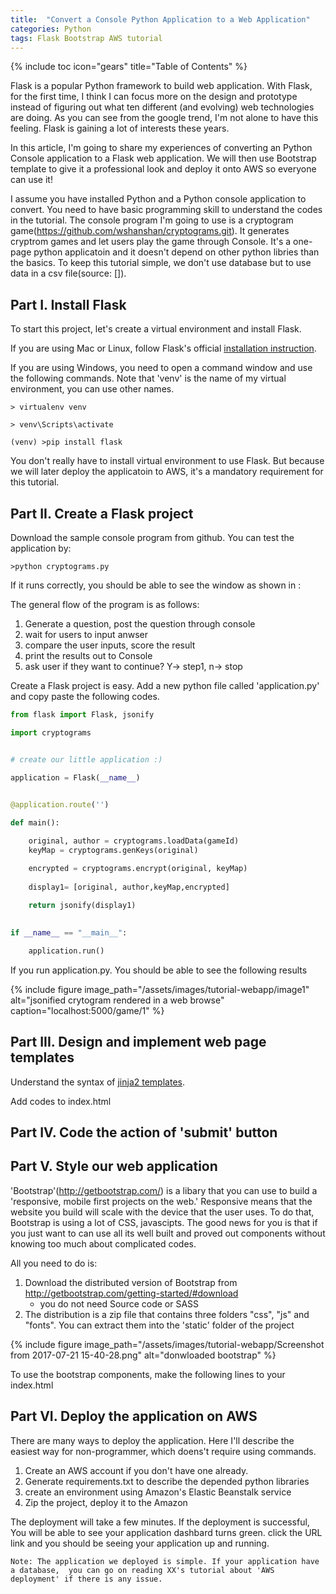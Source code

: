 ```yaml
---
title:  "Convert a Console Python Application to a Web Application"
categories: Python 
tags: Flask Bootstrap AWS tutorial
---
```


{% include toc icon="gears" title="Table of Contents" %}

Flask is a popular Python framework to build web application. With Flask, for the first time, I think I can focus more on the design and prototype instead of figuring out what ten different (and evolving) web technologies are doing. As you can see from the google trend, I'm not alone to have this feeling. Flask is gaining a lot of interests these years. 

<script type="text/javascript" src="https://ssl.gstatic.com/trends_nrtr/1087_RC03/embed_loader.js"></script> <script type="text/javascript"> trends.embed.renderExploreWidget("TIMESERIES", {"comparisonItem":[{"keyword":"python flask","geo":"","time":"2004-01-01 2017-07-19"},{"keyword":"python Django","geo":"","time":"2004-01-01 2017-07-19"}],"category":0,"property":""}, {"exploreQuery":"date=2004-01-01 2017-07-19&q=python%20flask,python%20Django","guestPath":"https://trends.google.com:443/trends/embed/"}); </script> 


In this article, I'm going to share my experiences of converting an Python Console application to a Flask web application. We will then use Bootstrap template to give it a professional look and deploy it onto AWS so everyone can use it!

I assume you have installed Python and a Python console application to convert. You need to have basic programming skill to understand the codes in the tutorial. The console program I'm going to use is a cryptogram game(https://github.com/wshanshan/cryptograms.git). It generates cryptrom games and let users play the game through Console. It's a one-page python applicatoin and it doesn't depend on other python libries than the basics. To keep this tutorial simple, we don't use database but to use data in a csv file(source: []). 

## Part I. Install Flask

To start this project, let's create a virtual environment and install Flask. 

If you are using Mac or Linux, follow Flask's official [installation instruction](http://flask.pocoo.org/docs/0.12/installation/). 

If you are using Windows, you need to open a command window and use the following commands. Note that 'venv' is the name of my virtual environment, you can use other names.

```
> virtualenv venv 

> venv\Scripts\activate 

(venv) >pip install flask

```

You don't really have to install virtual environment to use Flask. But because we will later deploy the applicatoin to AWS, it's a mandatory requirement for this tutorial.


## Part II. Create a Flask project

Download the sample console program from github. You can test the application by: 

```
>python cryptograms.py
```

If it runs correctly, you should be able to see the window as shown in : 

The general flow of the program is as follows: 
1. Generate a question, post the question through console 
2. wait for users to input anwser
3. compare the user inputs, score the result
4. print the results out to Console
5. ask user if they want to continue? Y-> step1, n-> stop

Create a Flask project is easy. Add a new python file called 'application.py' and copy paste the following codes.

``` python
from flask import Flask, jsonify 

import cryptograms 


# create our little application :) 

application = Flask(__name__) 

 
@application.route('') 

def main(): 

    original, author = cryptograms.loadData(gameId) 
    keyMap = cryptograms.genKeys(original) 

    encrypted = cryptograms.encrypt(original, keyMap) 
 
    display1= [original, author,keyMap,encrypted] 
 
    return jsonify(display1) 
 

if __name__ == "__main__": 

    application.run() 
```

If you run application.py. You should be able to see the following results

{% include figure image_path="/assets/images/tutorial-webapp/image1" alt="jsonified crytogram rendered in a web browse" caption="localhost:5000/game/1" %}

## Part III. Design and implement web page templates

 
Understand the syntax of [jinja2 templates](http://jinja.pocoo.org/docs/2.9/templates/).

Add codes to index.html 


## Part IV. Code the action of 'submit' button
 


## Part V. Style our web application 
'Bootstrap'(http://getbootstrap.com/) is a libary that you can use to build a 'responsive, mobile first projects on the web.' Responsive means that the website you build will scale with the device that the user uses. To do that, Bootstrap is using a lot of CSS, javascipts. The good news for you is that if you just want to can use all its well built and proved out components without knowing too much about complicated codes. 

All you need to do is: 
1. Download the distributed version of Bootstrap from http://getbootstrap.com/getting-started/#download
	* you do not need Source code or SASS 
2. The distribution is a zip file that contains three folders "css", "js" and "fonts". You can extract them into the 'static' folder of the project

{% include figure image_path="/assets/images/tutorial-webapp/Screenshot from 2017-07-21 15-40-28.png" alt="donwloaded bootstrap" %}

To use the bootstrap components, make the following lines to your index.html


## Part VI. Deploy the application on AWS 

There are many ways to deploy the application. Here I'll describe the easiest way for non-programmer, which doens't require using commands. 

1. Create an AWS account if you don't have one already.
2. Generate requirements.txt to describe the depended python libraries
3. create an environment using Amazon's Elastic Beanstalk service	
4. Zip the project, deploy it to the Amazon 

The deployment will take a few minutes. If the deployment is successful, You will be able to see your application dashbard turns green. click the URL link and you should be seeing your application up and running. 

	Note: The application we deployed is simple. If your application have a database,  you can go on reading XX's tutorial about 'AWS deployment' if there is any issue.





